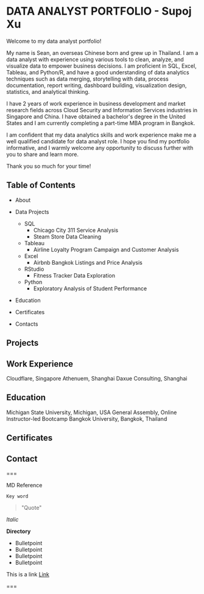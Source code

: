 # DATA ANALYST PORTFOLIO - Supoj Xu

Welcome to my data analyst portfolio!

My name is Sean, an overseas Chinese born and grew up in Thailand. I am a data analyst with experience using various tools to clean, analyze, and visualize data to empower business decisions. I am proficient in SQL, Excel, Tableau, and Python/R, and have a good understanding of data analytics techniques such as data merging, storytelling with data, process documentation, report writing, dashboard building, visualization design, statistics, and analytical thinking.

I have 2 years of work experience in business development and market research fields across Cloud Security and Information Services industries in Singapore and China. I have obtained a bachelor's degree in the United States and I am currently completing a part-time MBA program in Bangkok.

I am confident that my data analytics skills and work experience make me a well qualified candidate for data analyst role. I hope you find my portfolio informative, and I warmly welcome any opportunity to discuss further with you to share and learn more.

Thank you so much for your time!

## Table of Contents

* About
  
* Data Projects
  
   * SQL
      * Chicago City 311 Service Analysis
      * Steam Store Data Cleaning 
   * Tableau
      * Airline Loyalty Program Campaign and Customer Analysis
   * Excel
      * Airbnb Bangkok Listings and Price Analysis
   * RStudio
      * Fitness Tracker Data Exploration
   * Python
      * Exploratory Analysis of Student Performance 

* Education

* Certificates

* Contacts

## Projects
## Work Experience
Cloudflare, Singapore
Athenuem, Shanghai
Daxue Consulting, Shanghai

## Education
Michigan State University, Michigan, USA
General Assembly, Online Instructor-led Bootcamp
Bangkok University, Bangkok, Thailand

## Certificates
## Contact






===

MD Reference

`Key word`
> "Quote"

*Italic*

**Directory**
* Bulletpoint
* Bulletpoint
* Bulletpoint
* Bulletpoint

This is a link [Link](www.google.com)

===
